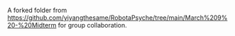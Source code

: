 A forked folder from https://github.com/yiyangthesame/RobotaPsyche/tree/main/March%209%20-%20Midterm for group collaboration.
